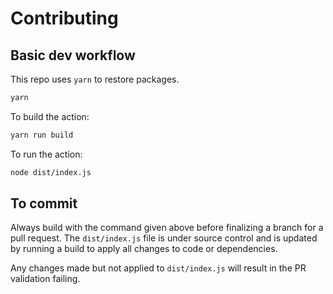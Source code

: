 # Contributing

## Basic dev workflow

This repo uses `yarn` to restore packages.

```bash
yarn
```

To build the action:

```bash
yarn run build
```

To run the action:

```bash
node dist/index.js
```

## To commit

Always build with the command given above before finalizing a branch for a pull request.
The `dist/index.js` file is under source control and is updated by running a build to apply
all changes to code or dependencies.

Any changes made but not applied to `dist/index.js` will result in the PR validation failing.
